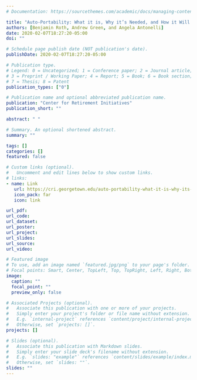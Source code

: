 ```yaml
---
# Documentation: https://sourcethemes.com/academic/docs/managing-content/

title: "Auto-Portability: What it is, Why it’s Needed, and How it Will Strengthen Retirement Security"
authors: [Benjamin Roth, Andrew Green, and Angela Antonelli]
date: 2020-02-07T18:27:20-05:00
doi: ""

# Schedule page publish date (NOT publication's date).
publishDate: 2020-02-07T18:27:20-05:00

# Publication type.
# Legend: 0 = Uncategorized; 1 = Conference paper; 2 = Journal article;
# 3 = Preprint / Working Paper; 4 = Report; 5 = Book; 6 = Book section;
# 7 = Thesis; 8 = Patent
publication_types: ["0"]

# Publication name and optional abbreviated publication name.
publication: "Center for Retirement Initiatives"
publication_short: ""

abstract: " "

# Summary. An optional shortened abstract.
summary: ""

tags: []
categories: []
featured: false

# Custom links (optional).
#   Uncomment and edit lines below to show custom links.
# links:
- name: Link
   url: https://cri.georgetown.edu/auto-portability-what-it-is-why-its-needed-and-how-it-will-strengthen-retirement-security/
   icon_pack: far
   icon: link

url_pdf:
url_code:
url_dataset:
url_poster:
url_project:
url_slides:
url_source:
url_video:

# Featured image
# To use, add an image named `featured.jpg/png` to your page's folder. 
# Focal points: Smart, Center, TopLeft, Top, TopRight, Left, Right, BottomLeft, Bottom, BottomRight.
image:
  caption: ""
  focal_point: ""
  preview_only: false

# Associated Projects (optional).
#   Associate this publication with one or more of your projects.
#   Simply enter your project's folder or file name without extension.
#   E.g. `internal-project` references `content/project/internal-project/index.md`.
#   Otherwise, set `projects: []`.
projects: []

# Slides (optional).
#   Associate this publication with Markdown slides.
#   Simply enter your slide deck's filename without extension.
#   E.g. `slides: "example"` references `content/slides/example/index.md`.
#   Otherwise, set `slides: ""`.
slides: ""
---
```

  